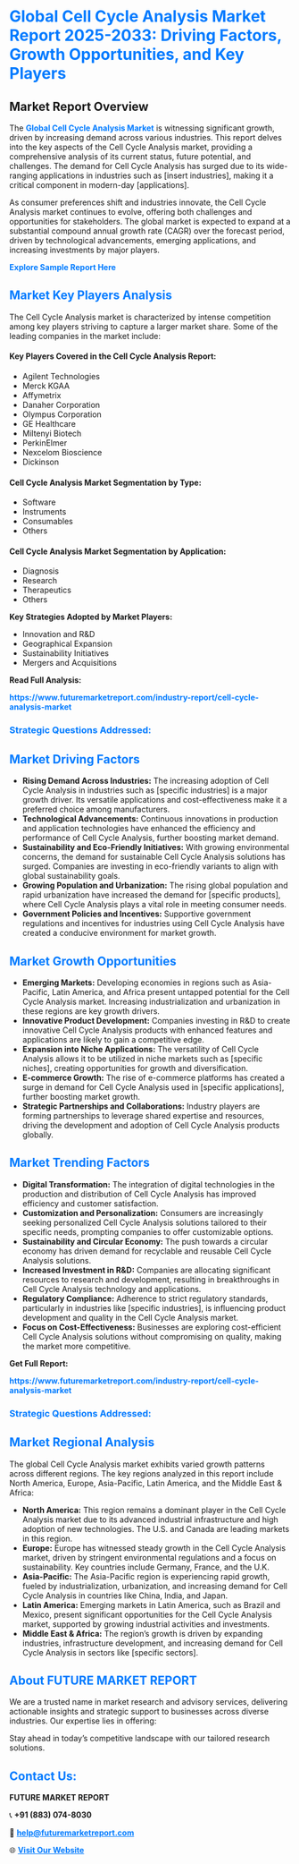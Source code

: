 <h1 style="color: #007BFF;">Global Cell Cycle Analysis Market Report 2025-2033: Driving Factors, Growth Opportunities, and Key Players</h1>

<section id="overview">
<h2>Market Report Overview</h2>
<p>The <a href="https://www.futuremarketreport.com/industry-report/cell-cycle-analysis-market" style="color: #007BFF; text-decoration: none;"><strong>Global Cell Cycle Analysis Market</strong></a> is witnessing significant growth, driven by increasing demand across various industries. This report delves into the key aspects of the Cell Cycle Analysis market, providing a comprehensive analysis of its current status, future potential, and challenges. The demand for Cell Cycle Analysis has surged due to its wide-ranging applications in industries such as [insert industries], making it a critical component in modern-day [applications].</p>
<p>As consumer preferences shift and industries innovate, the Cell Cycle Analysis market continues to evolve, offering both challenges and opportunities for stakeholders. The global market is expected to expand at a substantial compound annual growth rate (CAGR) over the forecast period, driven by technological advancements, emerging applications, and increasing investments by major players.</p>
</section>

<section id="overview">
<p><a href="https://www.futuremarketreport.com/request-sample/reportId=45691" style="color: #007BFF; text-decoration: none;"><strong>Explore Sample Report Here</strong></a></p>
</section>

<section id="key-players">
<h2 style="color: #007BFF;">Market Key Players Analysis</h2>
<p>The Cell Cycle Analysis market is characterized by intense competition among key players striving to capture a larger market share. Some of the leading companies in the market include:</p>
<h4>Key Players Covered in the Cell Cycle Analysis Report:</h4>
<ul><li>Agilent Technologies</li><li>Merck KGAA</li><li>Affymetrix</li><li>Danaher Corporation</li><li>Olympus Corporation</li><li>GE Healthcare</li><li>Miltenyi Biotech</li><li>PerkinElmer</li><li>Nexcelom Bioscience</li><li>Dickinson</li></ul>
<h4>Cell Cycle Analysis Market Segmentation by Type:</h4>
<ul><li>Software</li><li>Instruments</li><li>Consumables</li><li>Others</li></ul>

<h4>Cell Cycle Analysis Market Segmentation by Application:</h4>
<ul><li>Diagnosis</li><li>Research</li><li>Therapeutics</li><li>Others</li></ul>
<p><strong>Key Strategies Adopted by Market Players:</strong></p>
<ul>
<li>Innovation and R&D</li>
<li>Geographical Expansion</li>
<li>Sustainability Initiatives</li>
<li>Mergers and Acquisitions</li>
</ul>
</section>

<section>
<p><strong>Read Full Analysis: </strong></p><a href="https://www.futuremarketreport.com/industry-report/cell-cycle-analysis-market" style="color: #007BFF; text-decoration: none;"><strong>https://www.futuremarketreport.com/industry-report/cell-cycle-analysis-market</strong></a>
<h3 style="color: #007BFF;">Strategic Questions Addressed:</h3>
</section>

<section id="driving-factors">
<h2 style="color: #007BFF;">Market Driving Factors</h2>
<ul>
<li><strong>Rising Demand Across Industries:</strong> The increasing adoption of Cell Cycle Analysis in industries such as [specific industries] is a major growth driver. Its versatile applications and cost-effectiveness make it a preferred choice among manufacturers.</li>
<li><strong>Technological Advancements:</strong> Continuous innovations in production and application technologies have enhanced the efficiency and performance of Cell Cycle Analysis, further boosting market demand.</li>
<li><strong>Sustainability and Eco-Friendly Initiatives:</strong> With growing environmental concerns, the demand for sustainable Cell Cycle Analysis solutions has surged. Companies are investing in eco-friendly variants to align with global sustainability goals.</li>
<li><strong>Growing Population and Urbanization:</strong> The rising global population and rapid urbanization have increased the demand for [specific products], where Cell Cycle Analysis plays a vital role in meeting consumer needs.</li>
<li><strong>Government Policies and Incentives:</strong> Supportive government regulations and incentives for industries using Cell Cycle Analysis have created a conducive environment for market growth.</li>
</ul>
</section>

<section id="growth-opportunities">
<h2 style="color: #007BFF;">Market Growth Opportunities</h2>
<ul>
<li><strong>Emerging Markets:</strong> Developing economies in regions such as Asia-Pacific, Latin America, and Africa present untapped potential for the Cell Cycle Analysis market. Increasing industrialization and urbanization in these regions are key growth drivers.</li>
<li><strong>Innovative Product Development:</strong> Companies investing in R&D to create innovative Cell Cycle Analysis products with enhanced features and applications are likely to gain a competitive edge.</li>
<li><strong>Expansion into Niche Applications:</strong> The versatility of Cell Cycle Analysis allows it to be utilized in niche markets such as [specific niches], creating opportunities for growth and diversification.</li>
<li><strong>E-commerce Growth:</strong> The rise of e-commerce platforms has created a surge in demand for Cell Cycle Analysis used in [specific applications], further boosting market growth.</li>
<li><strong>Strategic Partnerships and Collaborations:</strong> Industry players are forming partnerships to leverage shared expertise and resources, driving the development and adoption of Cell Cycle Analysis products globally.</li>
</ul>
</section>

<section id="trending-factors">
<h2 style="color: #007BFF;">Market Trending Factors</h2>
<ul>
<li><strong>Digital Transformation:</strong> The integration of digital technologies in the production and distribution of Cell Cycle Analysis has improved efficiency and customer satisfaction.</li>
<li><strong>Customization and Personalization:</strong> Consumers are increasingly seeking personalized Cell Cycle Analysis solutions tailored to their specific needs, prompting companies to offer customizable options.</li>
<li><strong>Sustainability and Circular Economy:</strong> The push towards a circular economy has driven demand for recyclable and reusable Cell Cycle Analysis solutions.</li>
<li><strong>Increased Investment in R&D:</strong> Companies are allocating significant resources to research and development, resulting in breakthroughs in Cell Cycle Analysis technology and applications.</li>
<li><strong>Regulatory Compliance:</strong> Adherence to strict regulatory standards, particularly in industries like [specific industries], is influencing product development and quality in the Cell Cycle Analysis market.</li>
<li><strong>Focus on Cost-Effectiveness:</strong> Businesses are exploring cost-efficient Cell Cycle Analysis solutions without compromising on quality, making the market more competitive.</li>
</ul>
</section>

<section>
<p><strong>Get Full Report: </strong></p><a href="https://www.futuremarketreport.com/industry-report/cell-cycle-analysis-market" style="color: #007BFF; text-decoration: none;"><strong>https://www.futuremarketreport.com/industry-report/cell-cycle-analysis-market</strong></a>
<h3 style="color: #007BFF;">Strategic Questions Addressed:</h3>
</section>


<section id="regional-analysis">
<h2 style="color: #007BFF;">Market Regional Analysis</h2>
<p>The global Cell Cycle Analysis market exhibits varied growth patterns across different regions. The key regions analyzed in this report include North America, Europe, Asia-Pacific, Latin America, and the Middle East & Africa:</p>
<ul>
<li><strong>North America:</strong> This region remains a dominant player in the Cell Cycle Analysis market due to its advanced industrial infrastructure and high adoption of new technologies. The U.S. and Canada are leading markets in this region.</li>
<li><strong>Europe:</strong> Europe has witnessed steady growth in the Cell Cycle Analysis market, driven by stringent environmental regulations and a focus on sustainability. Key countries include Germany, France, and the U.K.</li>
<li><strong>Asia-Pacific:</strong> The Asia-Pacific region is experiencing rapid growth, fueled by industrialization, urbanization, and increasing demand for Cell Cycle Analysis in countries like China, India, and Japan.</li>
<li><strong>Latin America:</strong> Emerging markets in Latin America, such as Brazil and Mexico, present significant opportunities for the Cell Cycle Analysis market, supported by growing industrial activities and investments.</li>
<li><strong>Middle East & Africa:</strong> The region’s growth is driven by expanding industries, infrastructure development, and increasing demand for Cell Cycle Analysis in sectors like [specific sectors].</li>
</ul>
</section>

<footer>
<h2 style="color: #007BFF;">About FUTURE MARKET REPORT</h2>
<p>We are a trusted name in market research and advisory services, delivering actionable insights and strategic support to businesses across diverse industries. Our expertise lies in offering:</p>

<p>Stay ahead in today’s competitive landscape with our tailored research solutions.</p>

<h2 style="color: #007BFF;">Contact Us:</h2>
<p><strong>FUTURE MARKET REPORT</strong></p>
<p>📞 <strong>+91 (883) 074-8030</strong></p>
<p>📧 <strong><a href="mailto:help@futuremarketreport.com" style="color: #007BFF;">help@futuremarketreport.com</a></strong></p>
<p>🌐 <strong><a href="https://www.futuremarketreport.com/" style="color: #007BFF;">Visit Our Website</a></strong></p>
</footer>